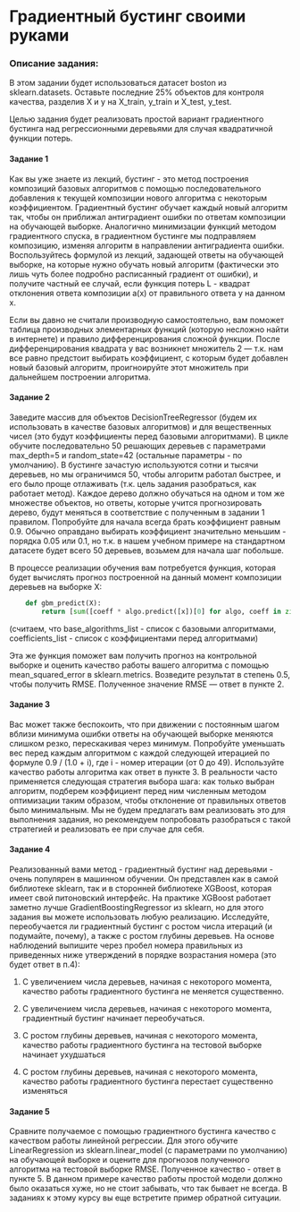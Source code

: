 # Градиентный бустинг своими руками
### Описание задания:
В этом задании будет использоваться датасет boston из sklearn.datasets. Оставьте последние 25% объектов для контроля качества, разделив X и y на X_train, y_train и X_test, y_test.

Целью задания будет реализовать простой вариант градиентного бустинга над регрессионными деревьями для случая квадратичной функции потерь.

#### Задание 1

Как вы уже знаете из лекций, бустинг - это метод построения композиций базовых алгоритмов с помощью последовательного добавления к текущей композиции нового алгоритма с некоторым коэффициентом. Градиентный бустинг обучает каждый новый алгоритм так, чтобы он приближал антиградиент ошибки по ответам композиции на обучающей выборке. Аналогично минимизации функций методом градиентного спуска, в градиентном бустинге мы подправляем композицию, изменяя алгоритм в направлении антиградиента ошибки. Воспользуйтесь формулой из лекций, задающей ответы на обучающей выборке, на которые нужно обучать новый алгоритм (фактически это лишь чуть более подробно расписанный градиент от ошибки), и получите частный ее случай, если функция потерь L - квадрат отклонения ответа композиции a(x) от правильного ответа y на данном x. 

Если вы давно не считали производную самостоятельно, вам поможет таблица производных элементарных функций (которую несложно найти в интернете) и правило дифференцирования сложной функции. После дифференцирования квадрата у вас возникнет множитель 2 — т.к. нам все равно предстоит выбирать коэффициент, с которым будет добавлен новый базовый алгоритм, проигноируйте этот множитель при дальнейшем построении алгоритма.

#### Задание 2

Заведите массив для объектов DecisionTreeRegressor (будем их использовать в качестве базовых алгоритмов) и для вещественных чисел (это будут коэффициенты перед базовыми алгоритмами). В цикле обучите последовательно 50 решающих деревьев с параметрами max_depth=5 и random_state=42 (остальные параметры - по умолчанию). В бустинге зачастую используются сотни и тысячи деревьев, но мы ограничимся 50, чтобы алгоритм работал быстрее, и его было проще отлаживать (т.к. цель задания разобраться, как работает метод). Каждое дерево должно обучаться на одном и том же множестве объектов, но ответы, которые учится прогнозировать дерево, будут меняться в соответствие с полученным в задании 1 правилом. Попробуйте для начала всегда брать коэффициент равным 0.9. Обычно оправдано выбирать коэффициент значительно меньшим - порядка 0.05 или 0.1, но т.к. в нашем учебном примере на стандартном датасете будет всего 50 деревьев, возьмем для начала шаг побольше.

В процессе реализации обучения вам потребуется функция, которая будет вычислять прогноз построенной на данный момент композиции деревьев на выборке X:

```python
    def gbm_predict(X):
        return [sum([coeff * algo.predict([x])[0] for algo, coeff in zip(base_algorithms_list, coefficients_list)]) for x in X]
```
(считаем, что base_algorithms_list - список с базовыми алгоритмами, coefficients_list - список с коэффициентами перед алгоритмами)

Эта же функция поможет вам получить прогноз на контрольной выборке и оценить качество работы вашего алгоритма с помощью mean_squared_error в sklearn.metrics. Возведите результат в степень 0.5, чтобы получить RMSE. Полученное значение RMSE — ответ в пункте 2.

#### Задание 3

Вас может также беспокоить, что при движении с постоянным шагом вблизи минимума ошибки ответы на обучающей выборке меняются слишком резко, перескакивая через минимум. Попробуйте уменьшать вес перед каждым алгоритмом с каждой следующей итерацией по формуле 0.9 / (1.0 + i), где i - номер итерации (от 0 до 49). Используйте качество работы алгоритма как ответ в пункте 3. В реальности часто применяется следующая стратегия выбора шага: как только выбран алгоритм, подберем коэффициент перед ним численным методом оптимизации таким образом, чтобы отклонение от правильных ответов было минимальным. Мы не будем предлагать вам реализовать это для выполнения задания, но рекомендуем попробовать разобраться с такой стратегией и реализовать ее при случае для себя.

#### Задание 4

Реализованный вами метод - градиентный бустинг над деревьями - очень популярен в машинном обучении. Он представлен как в самой библиотеке sklearn, так и в сторонней библиотеке XGBoost, которая имеет свой питоновский интерфейс. На практике XGBoost работает заметно лучше GradientBoostingRegressor из sklearn, но для этого задания вы можете использовать любую реализацию. Исследуйте, переобучается ли градиентный бустинг с ростом числа итераций (и подумайте, почему), а также с ростом глубины деревьев. На основе наблюдений выпишите через пробел номера правильных из приведенных ниже утверждений в порядке возрастания номера (это будет ответ в п.4):

1) С увеличением числа деревьев, начиная с некоторого момента, качество работы градиентного бустинга не меняется существенно.

2) С увеличением числа деревьев, начиная с некоторого момента, градиентный бустинг начинает переобучаться.

3) С ростом глубины деревьев, начиная с некоторого момента, качество работы градиентного бустинга на тестовой выборке начинает ухудшаться

4) С ростом глубины деревьев, начиная с некоторого момента, качество работы градиентного бустинга перестает существенно изменяться

#### Задание 5

Сравните получаемое с помощью градиентного бустинга качество с качеством работы линейной регрессии. Для этого обучите LinearRegression из sklearn.linear_model (с параметрами по умолчанию) на обучающей выборке и оцените для прогнозов полученного алгоритма на тестовой выборке RMSE. Полученное качество - ответ в пункте 5. В данном примере качество работы простой модели должно было оказаться хуже, но не стоит забывать, что так бывает не всегда. В заданиях к этому курсу вы еще встретите пример обратной ситуации.